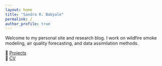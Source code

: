 ```yaml
---
layout: home
title: "Sandra R. Babyale"
permalink: /
author_profile: true
---
```


Welcome to my personal site and research blog. I work on wildfire smoke modeling, air quality forecasting, and data assimilation methods.

📂 [Projects](/projects/)  
📄 [CV](/cv/)

